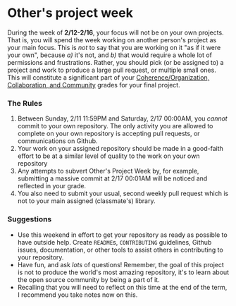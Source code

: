 # Other's project week

During the week of **2/12-2/16**, your focus will not be on your own projects.  That is, you will spend the week working on another person's project as your main focus.  This is _not_ to say that you are working on it "as if it were your own", because _a)_ it's not, and _b)_ that would require a whole lot of permissions and frustrations.  Rather, you should pick (or be assigned to) a project and work to produce a large pull request, or multiple small ones.  This will constitute a significant part of your [Coherence/Organization, Collaboration, and Community](https://nzufelt.github.io/open_source_movement_csc630/assignments/Project.html) grades for your final project.

### The Rules
1. Between Sunday, 2/11 11:59PM and Saturday, 2/17 00:00AM, you _cannot_ commit to your own repository.  The only activity you are allowed to complete on your own repository is accepting pull requests, or communications on Github.
2. Your work on your assigned repository should be made in a good-faith effort to be at a similar level of quality to the work on your own repository
3. Any attempts to subvert Other's Project Week by, for example, submitting a massive commit at 2/17 00:01AM will be noticed and reflected in your grade.
4. You also need to submit your usual, second weekly pull request which is not to your main assigned (classmate's) library.

### Suggestions
* Use this weekend in effort to get your repository as ready as possible to have outside help.  Create `README`s, `CONTRIBUTING` guidelines, Github issues, documentation, or other tools to assist others in contributing to your repository.
* Have fun, and ask _lots_ of questions!  Remember, the goal of this project is not to produce the world's most amazing repository, it's to learn about the open source community by being a part of it.
* Recalling that you will need to reflect on this time at the end of the term, I recommend you take notes now on this.

